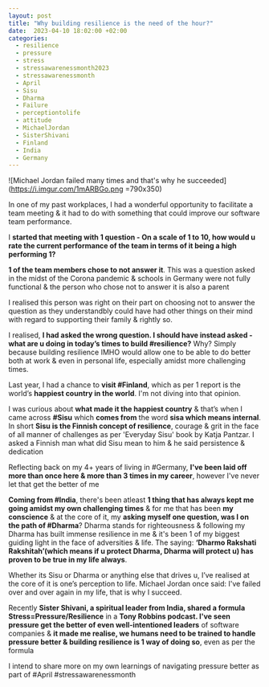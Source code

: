 ```yaml
---
layout: post
title: "Why building resilience is the need of the hour?"
date:  2023-04-10 18:02:00 +02:00
categories:
  - resilience
  - pressure
  - stress
  - stressawarenessmonth2023
  - stressawarenessmonth
  - April
  - Sisu
  - Dharma
  - Failure
  - perceptiontolife
  - attitude
  - MichaelJordan
  - SisterShivani
  - Finland
  - India
  - Germany
---
```


![Michael Jordan failed many times and that's why he succeeded](https://i.imgur.com/1mARBGo.png =790x350)


In one of my past workplaces, I had a wonderful opportunity to facilitate a team meeting & it had to do with something that could improve our software team performance.



I **started that meeting with 1 question - On a scale of 1 to 10, how would u rate the current performance of the team in terms of it being a high performing 1?**



**1 of the team members chose to not answer it**. This was a question asked in the midst of the Corona pandemic & schools in Germany were not fully functional & the person who chose not to answer it is also a parent



I realised this person was right on their part on choosing not to answer the question as they understandbly could have had other things on their mind with regard to supporting their family & rightly so.



I realised, **I had asked the wrong question. I should have instead asked - what are u doing in today’s times to build #resilience?** Why? Simply because building resilience IMHO would allow one to be able to do better both at work & even in personal life, especially amidst more challenging times.



Last year, I had a chance to **visit #Finland**, which as per 1 report is the world’s **happiest country in the world**. I'm not diving into that opinion.



I was curious about **what made it the happiest country** & that’s when I came across **#Sisu** which **comes from** the word **sisa which means internal**. In short **Sisu is the Finnish concept of resilience**, courage & grit in the face of all manner of challenges as per 'Everyday Sisu' book by Katja Pantzar. I asked a Finnish man what did Sisu mean to him & he said persistence & dedication



Reflecting back on my 4+ years of living in #Germany, **I've been laid off more than once here & more than 3 times in my career**, however I've never let that get the better of me



**Coming from #India**, there's been atleast **1 thing that has always kept me going amidst my own challenging times** & for me that has been **my conscience** & at the core of it, my **asking myself one question, was I on the path of #Dharma**? Dharma stands for righteousness & following my Dharma has built immense resilience in me & it's been 1 of my biggest guiding light in the face of adversities & life. The saying: **‘Dharmo Rakshati Rakshitah’(which means if u protect Dharma, Dharma will protect u) has proven to be true in my life always**.



Whether its Sisu or Dharma or anything else that drives u, I’ve realised at the core of it is one’s perception to life. Michael Jordan once said: I've failed over and over again in my life, that is why I succeed.



Recently **Sister Shivani, a spiritual leader from India, shared a formula Stress=Pressure/Resilience** in a **Tony Robbins podcast. I've seen pressure get the better of even well-intentioned leaders** of software companies & **it made me realise, we humans need to be trained to handle pressure better & building resilience is 1 way of doing so**, even as per the formula



I intend to share more on my own learnings of navigating pressure better as part of #April #stressawarenessmonth
